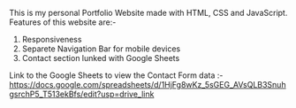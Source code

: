 This is my personal Portfolio Website made with HTML, CSS and JavaScript.
Features of this website are:-
1. Responsiveness
2. Separete Navigation Bar for mobile devices
3. Contact section lunked with Google Sheets

Link to the Google Sheets to view the Contact Form data :- https://docs.google.com/spreadsheets/d/1HjFg8wKz_5sGEG_AVsQLB3SnuhgsrchP5_T513ekBfs/edit?usp=drive_link
   
